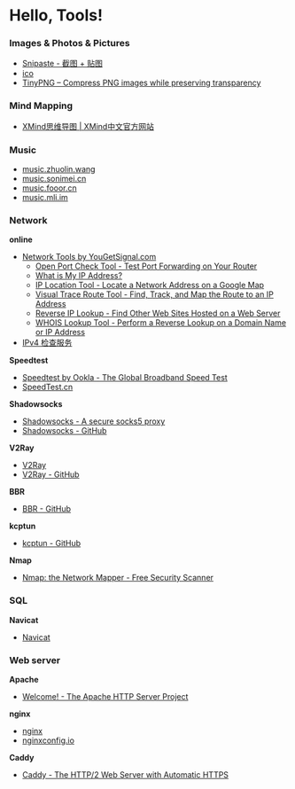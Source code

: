 # Hello, Tools!

### Images & Photos & Pictures

* [Snipaste - 截图 + 贴图](https://zh.snipaste.com/)
* [ico](http://www.bitbug.net/)
* [TinyPNG – Compress PNG images while preserving transparency](https://tinypng.com/)

### Mind Mapping

* [XMind思维导图 | XMind中文官方网站](https://www.xmind.cn/)

### Music

* [music.zhuolin.wang](http://music.zhuolin.wang/)
* [music.sonimei.cn](http://music.sonimei.cn/)
* [music.fooor.cn](http://music.fooor.cn/)
* [music.mli.im](https://music.mli.im/music.web)

### Network

**online**

* [Network Tools by YouGetSignal.com](https://www.yougetsignal.com/)
    * [Open Port Check Tool - Test Port Forwarding on Your Router](https://www.yougetsignal.com/tools/open-ports/)
    * [What is My IP Address?](https://www.yougetsignal.com/what-is-my-ip-address/)
    * [IP Location Tool - Locate a Network Address on a Google Map](https://www.yougetsignal.com/tools/network-location/)
    * [Visual Trace Route Tool - Find, Track, and Map the Route to an IP Address](https://www.yougetsignal.com/tools/visual-tracert/)
    * [Reverse IP Lookup - Find Other Web Sites Hosted on a Web Server](https://www.yougetsignal.com/tools/web-sites-on-web-server/)
    * [WHOIS Lookup Tool - Perform a Reverse Lookup on a Domain Name or IP Address](https://www.yougetsignal.com/tools/whois-lookup/)
* [IPv4 检查服务](https://ipcheck.need.sh/)

**Speedtest**

* [Speedtest by Ookla - The Global Broadband Speed Test](https://www.speedtest.net/)
* [SpeedTest.cn](http://www.speedtest.cn/)

**Shadowsocks**

* [Shadowsocks - A secure socks5 proxy](https://shadowsocks.org/)
* [Shadowsocks - GitHub](https://github.com/shadowsocks/shadowsocks)

**V2Ray**

* [V2Ray](https://www.v2ray.com/)
* [V2Ray - GitHub](https://github.com/v2ray/v2ray-core)

**BBR**

* [BBR - GitHub](https://github.com/google/bbr)

**kcptun**

* [kcptun - GitHub](https://github.com/xtaci/kcptun)

**Nmap**

* [Nmap: the Network Mapper - Free Security Scanner](https://nmap.org/)

### SQL

**Navicat**

* [Navicat](https://www.navicat.com.cn/)

### Web server

**Apache**

* [Welcome! - The Apache HTTP Server Project](https://httpd.apache.org/)

**nginx**

* [nginx](https://nginx.org/en/)
* [nginxconfig.io](https://nginxconfig.io/)

**Caddy**

* [Caddy - The HTTP/2 Web Server with Automatic HTTPS](https://caddyserver.com/)
